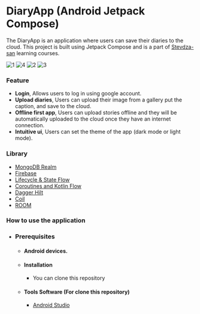 # DiaryApp (Android Jetpack Compose)
The DiaryApp is an application where users can save their diaries to the cloud. This project is built using Jetpack Compose and is a part of [Stevdza-san](https://github.com/stevdza-san) learning courses.

![1](https://github.com/LibrioX/DiaryApp/assets/106506074/9856f1ec-b1a6-4de6-b473-b5c8c2e93a65)
![4](https://github.com/LibrioX/DiaryApp/assets/106506074/68a8eec9-348f-48e6-9eeb-305edc245d77)
![2](https://github.com/LibrioX/DiaryApp/assets/106506074/271c7147-e7e1-4a2e-88ee-79eeb3a444b5)
![3](https://github.com/LibrioX/DiaryApp/assets/106506074/7f6639a2-87ca-428b-be8b-a2b6a5a0f591)

### Feature
- **Login**, Allows users to log in using google account.
- **Upload diaries**, Users can upload their image from a gallery put the caption, and save to the cloud.
- **Offline first app**, Users can upload stories offline and they will be automatically uploaded to the cloud once they have an internet connection.
- **Intuitive ui**, Users can set the theme of the app (dark mode or light mode).

### Library
  - [MongoDB Realm](https://www.mongodb.com/developer/products/realm/)
  - [Firebase](https://firebase.google.com)
  - [Lifecycle & State Flow](https://developer.android.com/kotlin/flow/stateflow-and-sharedflow)
  - [Coroutines and Kotlin Flow ](https://developer.android.com/kotlin/coroutines)
  - [Dagger Hilt](https://dagger.dev/hilt/)
  - [Coil](https://coil-kt.github.io/coil/)
  - [ROOM](https://developer.android.com/training/data-storage/room)

### How to use the application
- ### Prerequisites
    - #### Android devices.
    - #### Installation
      - You can clone this repository
    - #### Tools Software (For clone this repository)
        - [Android Studio](https://developer.android.com/studio)



